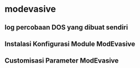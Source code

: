 # modevasive

## log percobaan DOS yang dibuat sendiri

## Instalasi Konfigurasi Module ModEvasive

## Customisasi Parameter ModEvasive
